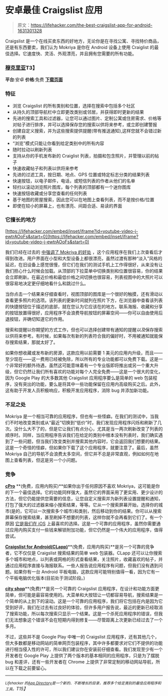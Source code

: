 # 安卓最佳 Craigslist 应用

> 原文：<https://lifehacker.com/the-best-craigslist-app-for-android-1631301328>

Craigslist 是一个在线买卖东西的好地方，无论你是在寻找公寓、寻找特价商品，还是有东西要卖，我们认为 Mokriya 是你在 Android 设备上使用 Craiglist 的最佳选择。它速度快、灵活、外观漂亮，并且拥有您需要的所有功能。



### [穆克里亚](https://play.google.com/store/apps/details?id=com.mokriya.craigslist&hl=en)T3】

**平台**:安卓
**价格**:免费
[**下载页面**](https://play.google.com/store/apps/details?id=com.mokriya.craigslist&hl=en)

### 特征

*   浏览 Craigslist 的所有类别和位置，选择在搜索中包括多个社区
*   从持久的顶部导航栏中立即更改类别或邻居，并获得即时更新的结果
*   先进的搜索工具和过滤器，让您可以通过图片、定制公寓或住房需求、价格等对帖子进行排序，并可以选择保存您的搜索以供将来参考，或立即创建警报
*   创建自定义搜索，并为这些搜索提供提醒(带有推送通知),这样您就不会错过新的列表
*   “浏览”模式只能让你看到给定类别中的所有内容
*   随时拉动以刷新列表
*   支持从你的手机发布新的 Craiglist 列表，拍摄和包含照片，并管理以前的帖子
*   快速收藏帖子和列表以供将来参考
*   先进的过滤工具，按日期、地点、GPS 位置或特定标志分类的结果列表
*   快速按钮，以电子邮件，电话，或短信列表的作者从他们的名单
*   轻扫以滚动浏览照片图库，每个列表的顶部都有一个迷你图库
*   快速按钮收藏或分享您查看的任何列表
*   基于地图的房屋搜索，因此您可以在地图上查看列表，而不是按价格/位置
*   即使在较小的屏幕上，也有漂亮、间距合适、易读的界面

### 它擅长的地方

 [https://lifehacker.com/embed/inset/iframe?id=youtube-video-j-ewtrAOoFs&start=0](https://lifehacker.com/embed/inset/iframe?id=youtube-video-j-ewtrAOoFs&start=0) 

我们已经在过去的 [中强调了 Mokriya 的好处](http://lifehacker.com/mokriya-craigslist-is-a-beautiful-officially-licensed-5985939) ，这个应用程序在我们上次查看后才得到改进。用户界面在小型和大型设备上都很漂亮，虽然过渡有那种“淡入”风格的延迟，在旧设备上感觉很慢，但它们在我们的测试手机上工作得很好，从来没有让我们担心什么时候会加载。从顶部的下拉菜单中切换类别和位置很容易，你的结果会立即刷新。在最近价格和最低价格之间切换也很容易，列表视图中的大照片可以很容易地决定更仔细地看什么和跳过什么。

当你点击一个结果来仔细查看时，视图顶部的图库是一个很好的触摸，还有滑动以查看更多照片的选项。该列表的更新时间就列在照片下方，在浏览器中查看该列表的快捷按钮位于描述的底部，就在您认为它应该在的地方。联系海报、收藏和分享的按钮放置得很好，应用程序不会浪费导航按钮的屏幕空间——你可以自由使用后退按钮，并确切知道它的作用。

搜索和提醒以你期望的方式工作，但也可以选择创建带有通知的提醒*以及*保存搜索以供将来参考。有时候，如果每次有新的列表符合我的偏好时，不用被通知就能保存搜索结果，那就太好了。

如果你想收藏或发布新的房源，这款应用以前需要 1 美元的应用内升级，而且——至少现在——这一费用已经被免除，所以所有的专业功能都可以免费下载。这是一个非常好的额外待遇，虽然这可能意味着有一个专业版即将推出或另一个重大升级，但它仍然让我们所有喜欢的功能对每个人完全免费——这是一个很大的变化，因为 Google Play 的大多数其他 Craigslist 应用程序要么是简单的 web 包装程序，没有突出的功能，要么是将其中一些功能保留在应用内高级购买之后。此外，这有助于开发人员积极响应，积极开发应用程序，消除 bug 并添加新功能。

### 不足之处

Mokriya 是一个相当可靠的应用程序，但也有一些怪癖。在我们的测试中，当我们不时地改变类别或从“最近”切换到“低价”时，我们发现应用程序闪烁和刷新了几次。没什么大不了的，但是它让我们有点分心，尤其是当一两次刷新改变了列表的顺序时。同样，当应用程序告诉我们在给定的类别中根本没有列表时，我们确实遇到了一些问题，但当我们改变类别并搜索其他内容时，它会返回我们想要的结果。这是一个奇怪的怪癖，但如果你下载了这个应用程序，就要注意了。最后，虽然 Mokriya 自己的导航不会浪费太多空间，但它并不总是非常直观，例如如何在地图上查看列表，但这是另一个小问题。

### 竞争

[**cPro**](https://play.google.com/store/apps/details?id=craigs.pro.plus&hl=en) **(免费，应用内购买)**如果你出于任何原因不喜欢 Mokriya，这可能是你的下一个最佳选择。它的功能同样强大，虽然它的界面采用了更实用、更少设计的方法，但它仍能提供您需要的信息，让您自定义搜索并为新列表设置提醒和通知，打包了强大的过滤器来缩小搜索结果，等等。它从一个搜索屏幕开始，选择你的城市(是的，它可以一次搜索多个城市)和类别，然后移动到你的结果。你可以从搜索屏幕保存搜索结果，甚至刷掉不想要的列表，这样你就不会再看到它们了。有一个原因 [它是我们在 iOS](http://lifehacker.com/the-best-craigslist-app-for-iphone-1631008702/all) 上最喜欢的选择。这是一个可靠的应用程序，虽然你需要通过应用内购买支付一些钱来解锁附加功能，但它仍然是一个伟大的应用程序，值得尝试。

[**Craigslist for Android(CLapp)**](https://play.google.com/store/apps/details?id=com.trixiesoft.clapp&hl=en)**(免费，应用内购买)**是另一个可靠的竞争者，它不仅仅是 Craigslist 搜索结果的简单 web 包装器。CLapp 还可以让你搜索多个城市和地点，以列表或网格的形式查看结果，关注照片，收藏喜欢的帖子，并通过应用程序直接与海报联系。一些人报告说应用程序有问题，但我们没有遇到问题。如果你有一台 Android 平板电脑，这款应用可能特别值得一看，因为它有一个平板电脑优化版本(目前处于测试阶段。)

[**city shop**](https://play.google.com/store/apps/details?id=com.duduapps.craigslistfree)**(免费)**是另一个可靠的 Craigslist 应用程序，在设计和功能方面更简单，但可能是最容易使用的。大菜单和大按钮让一切都容易导航，搜索结果是一个简单的从上到下的滚动。这是一个可靠的应用程序，我们将它包括在内是因为它受到好评，我们在过去有过良好的体验，但许多用户报告说，最近的更新已经取消了搜索功能，所以每次搜索只显示一个结果。这是一个杀死应用程序的错误，但我们无法想象这个错误不会在短期内得到修复——尽管距离上次更新已经过去了一个多月。

不过，这些并不是 Google Play 中唯一的 Craigslist 应用程序，还有其他几个，但大多数都是移动网站的简单网页包装程序，其中许多都要求对它们不提供的功能进行相当侵入性的许可，所以我们建议你在安装前仔细查看。我们发现至少有一个开发者在 Google Play 上提供了两个版本的基本相同的应用程序，只是为了摆脱 bug 和差评，还有一些开发者在 Chrome 上提供了非常定制的移动网站导航，所以在下载之前要留心。

* * *

*<small>Lifehacker 的</small>*[*<small>App Directory</small>*](http://lifehacker.com/the-lifehacker-app-directory-curates-the-best-apps-for-5803257)*<small>是一个新的、不断增长的目录，推荐多个给定类别的最佳应用程序和工具。</small>T15】*
